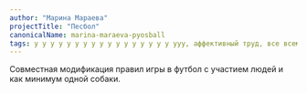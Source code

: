 ```yaml
---
author: "Марина Мараева"
projectTitle: "Песбол"
canonicalName: marina-maraeva-pyosball
tags: у у у у у у у у у у у у у у у у у ууу, аффективный труд, все всем, путь стоп, рассеянная коллективность, спонтанная низовая альтернатива, спортивный интерес, санаторий, протоколы самоорганизации
---
```

Совместная модификация правил игры в футбол с участием людей и как минимум одной собаки.
